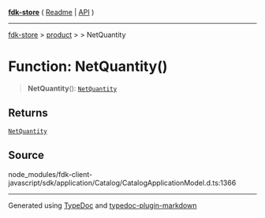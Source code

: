 [**fdk-store**](../../../README.md) ( [Readme](../../../README.md) \| [API](../../../API.md) )

---

[fdk-store](../../../API.md) > [product](../../README.md) > [<internal>](../README.md) > NetQuantity

# Function: NetQuantity()

> **NetQuantity**(): [`NetQuantity`](../type-aliases/type-alias.NetQuantity.md)

## Returns

[`NetQuantity`](../type-aliases/type-alias.NetQuantity.md)

## Source

node_modules/fdk-client-javascript/sdk/application/Catalog/CatalogApplicationModel.d.ts:1366

---

Generated using [TypeDoc](https://typedoc.org/) and [typedoc-plugin-markdown](https://www.npmjs.com/package/typedoc-plugin-markdown)
